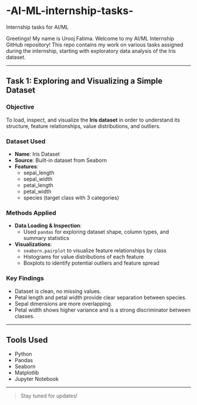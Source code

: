 # -AI-ML-internship-tasks-
Internship tasks for AI/ML

Greetings! My name is Urooj Fatima. Welcome to my AI/ML Internship GitHub repository! This repo contains my work on various tasks assigned during the internship, starting with exploratory data analysis of the Iris dataset.

---

##  Task 1: Exploring and Visualizing a Simple Dataset

###  Objective
To load, inspect, and visualize the **Iris dataset** in order to understand its structure, feature relationships, value distributions, and outliers.

###  Dataset Used
- **Name**: Iris Dataset
- **Source**: Built-in dataset from Seaborn
- **Features**:
  - sepal_length
  - sepal_width
  - petal_length
  - petal_width
  - species (target class with 3 categories)

###  Methods Applied
- **Data Loading & Inspection**:
  - Used `pandas` for exploring dataset shape, column types, and summary statistics
- **Visualizations**:
  - `seaborn.pairplot` to visualize feature relationships by class
  - Histograms for value distributions of each feature
  - Boxplots to identify potential outliers and feature spread

###  Key Findings
- Dataset is clean, no missing values.
- Petal length and petal width provide clear separation between species.
- Sepal dimensions are more overlapping.
- Petal width shows higher variance and is a strong discriminator between classes.

---

##  Tools Used
- Python
- Pandas
- Seaborn
- Matplotlib
- Jupyter Notebook

---

> Stay tuned for updates! 
